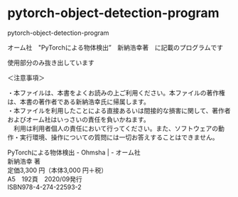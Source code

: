 # pytorch-object-detection-program
pytorch-object-detection-program

オーム社　"PyTorchによる物体検出”　新納浩幸著　に記載のプログラムです

使用部分のみ抜き出しています

＜注意事項＞

・本ファイルは、本書をよくお読みの上ご利用ください。本ファイルの著作権は、本書の著作者である新納浩幸氏に帰属します。 <br>
・本ファイルを利用したことによる直接あるいは間接的な損害に関して、著作者およびオーム社はいっさいの責任を負いかねます。<br>
　利用は利用者個人の責任において行ってください。また、ソフトウェアの動作・実行環境、操作についての質問には一切お答えすることはできません。

PyTorchによる物体検出 - Ohmsha | - オーム社 <br>
新納浩幸 著 <br>
定価3,300 円（本体3,000 円＋税）<br>
A5　192頁　2020/09発行 <br>
ISBN978-4-274-22593-2 <br>

